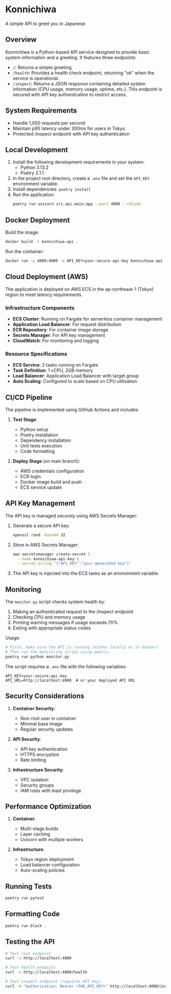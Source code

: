 # Konnichiwa

A simple API to greet you in Japanese.

## Overview

Konnichiwa is a Python-based API service designed to provide basic system information and a greeting. It features three endpoints:

* `/`: Returns a simple greeting.
* `/health`: Provides a health check endpoint, returning "ok" when the service is operational.
* `/inspect`: Returns a JSON response containing detailed system information (CPU usage, memory usage, uptime, etc.). This endpoint is secured with API key authentication to restrict access.

## System Requirements

- Handle 1,000 requests per second
- Maintain p95 latency under 300ms for users in Tokyo
- Protected /inspect endpoint with API key authentication

## Local Development

1. Install the following development requirements in your system:
   * Python 3.13.2
   * Poetry 2.1.1
2. In the project root directory, create a `.env` file and set the `API_KEY` environment variable.
3. Install dependencies: `poetry install`
4. Run the application:
   ```bash
   poetry run uvicorn src.api.main:app --port 4000 --reload
   ```

## Docker Deployment

Build the image:
```bash
docker build -t konnichiwa-api .
```

Run the container:
```bash
docker run -p 4000:4000 -e API_KEY=your-secure-api-key konnichiwa-api
```

## Cloud Deployment (AWS)

The application is deployed on AWS ECS in the ap-northeast-1 (Tokyo) region to meet latency requirements.

### Infrastructure Components

- **ECS Cluster**: Running on Fargate for serverless container management
- **Application Load Balancer**: For request distribution
- **ECR Repository**: For container image storage
- **Secrets Manager**: For API key management
- **CloudWatch**: For monitoring and logging

### Resource Specifications

- **ECS Service**: 2 tasks running on Fargate
- **Task Definition**: 1 vCPU, 2GB memory
- **Load Balancer**: Application Load Balancer with target group
- **Auto Scaling**: Configured to scale based on CPU utilization

## CI/CD Pipeline

The pipeline is implemented using GitHub Actions and includes:

1. **Test Stage**:
   - Python setup
   - Poetry installation
   - Dependency installation
   - Unit tests execution
   - Code formatting

2. **Deploy Stage** (on main branch):
   - AWS credentials configuration
   - ECR login
   - Docker image build and push
   - ECS service update

## API Key Management

The API key is managed securely using AWS Secrets Manager:

1. Generate a secure API key:
   ```bash
   openssl rand -base64 32
   ```

2. Store in AWS Secrets Manager:
   ```bash
   aws secretsmanager create-secret \
     --name konnichiwa-api-key \
     --secret-string '{"API_KEY":"your-generated-key"}'
   ```

3. The API key is injected into the ECS tasks as an environment variable.

## Monitoring

The `monitor.py` script checks system health by:

1. Making an authenticated request to the /inspect endpoint
2. Checking CPU and memory usage
3. Printing warning messages if usage exceeds 70%
4. Exiting with appropriate status codes

Usage:
```bash
# First, make sure the API is running (either locally or in Docker)
# Then run the monitoring script using poetry:
poetry run python monitor.py
```

The script requires a `.env` file with the following variables:
```
API_KEY=your-secure-api-key
API_URL=http://localhost:4000  # or your deployed API URL
```

## Security Considerations

1. **Container Security**:
   - Non-root user in container
   - Minimal base image
   - Regular security updates

2. **API Security**:
   - API key authentication
   - HTTPS encryption
   - Rate limiting

3. **Infrastructure Security**:
   - VPC isolation
   - Security groups
   - IAM roles with least privilege

## Performance Optimization

1. **Container**:
   - Multi-stage builds
   - Layer caching
   - Uvicorn with multiple workers

2. **Infrastructure**:
   - Tokyo region deployment
   - Load balancer configuration
   - Auto-scaling policies

## Running Tests

```bash
poetry run pytest
```

## Formatting Code

```bash
poetry run black .
```

## Testing the API

```bash
# Test root endpoint
curl -v http://localhost:4000

# Test health endpoint
curl -v http://localhost:4000/health

# Test inspect endpoint (requires API key)
curl -H "Authorization: Bearer <THE_API_KEY>" http://localhost:4000/inspect
```